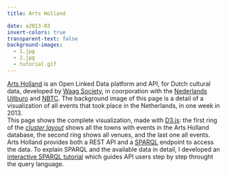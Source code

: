 ```yaml
---
title: Arts Holland

date: a2013-03
invert-colors: true
transparent-text: false
background-images:
  - 1.jpg
  - 2.jpg
  - tutorial.gif
---
```


<section>
  <span>
    <a href="http://dev.artsholland.com/">Arts Holland</a> is an Open Linked Data platform and API, for Dutch cultural data, developed by <a href="http://waag.org/en">Waag Society</a>, in coorporation with the <a href="http://www.uitburo.nl/"> Nederlands Uitburo</a> and <a href="http://www.nbtc.nl/en/homepage.htm">NBTC</a>. The background image of this page is a detail of a visualization of all events that took place in the Netherlands, in one week in 2013.
  </span>
</section>
<section>
  <span>
    This page shows the complete visualization, made with <a href="http://d3js.org/">D3.js</a>: the first ring of the <a href="https://github.com/mbostock/d3/wiki/Cluster-Layout"><i>cluster layout</i></a> shows all the towns with events in the Arts Holland database, the second ring shows all venues, and the last one all events.
  </span>
</section>
<section>
  <span>
      Arts Holland provides both a REST API and a <a href="http://en.wikipedia.org/wiki/SPARQL">SPARQL</a> endpoint to access the data. To explain SPARQL and the available data in detail, I developed an <a href="http://dev.artsholland.com/tutorial/">interactive SPARQL tutorial</a> which guides API users step by step throught the query language.
  </span>
</section>
